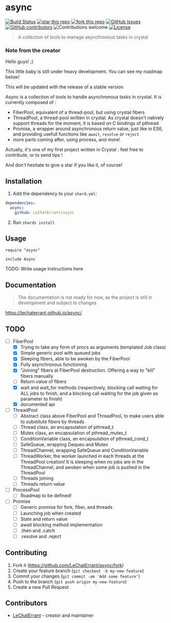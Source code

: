 # async

[![Build Status](https://travis-ci.org/LeChatErrant/async.svg?branch=master)](https://travis-ci.org/LeChatErrant/async)
[![star this repo](http://githubbadges.com/star.svg?user=LeChatErrant&repo=async&style=default)](https://github.com/LeChatErrant/async)
[![fork this repo](http://githubbadges.com/fork.svg?user=LeChatErrant&repo=async&style=default)](https://github.com/LeChatErrant/async/fork)
[![GitHub Issues](https://img.shields.io/github/issues/LeChatErrant/async.svg)](https://github.com/LeChatErrant/async/issues)
[![GitHub contributors](https://img.shields.io/github/contributors/LeChatErrant/async.svg)](https://GitHub.com/LeChatErrant/async/graphs/contributors/)
![Contributions welcome](https://img.shields.io/badge/contributions-welcome-green.svg)
[![License](https://img.shields.io/badge/license-MIT-blue.svg)](https://opensource.org/licenses/MIT)
> A collection of tools to manage asynchronous tasks in crystal

### Note from the creator

Hello guys! ;)

This little baby is still under heavy development. You can see my roadmap below!

This will be updated with the release of a stable version



Async is a collection of tools to handle asynchronous tasks in crystal. It is currently composed of :
 - FiberPool, equivalent of a thread-pool, but using crystal fibers
 - ThreadPool, a thread-pool written in crystal. As crystal doesn't natively support threads for the moment, it is based on C bindings of pthread
 - Promise, a wrapper around asynchronous return value, just like in ES6, and providing usefull functions like `await`, `resolve` or `reject`
 - more parts coming after, using process, and more!



Actually, it's one of my first project written in Crystal : feel free to contribute, or to send tips !

And don't hesitate to give a star if you like it, of course!


## Installation

1. Add the dependency to your `shard.yml`:

```yaml
dependencies:
  async:
    github: LeChatErrant/async
```

2. Run `shards install`

## Usage

```crystal
require "async"

include Async
```

TODO: Write usage instructions here

## Documentation

> The documentation is not ready for now, as the project is still in development and subject to changes

https://lechaterrant.github.io/async/

## TODO

- [ ] FiberPool
   - [x] Trying to take any form of procs as arguments (templated Job class)
   - [x] Simple generic pool with queued jobs
   - [x] Sleeping fibers, able to be awoken by the FiberPool
   - [x] Fully asynchronous functioning
   - [x] "Joining" fibers at FiberPool destruction. Offering a way to "kill" fibers manually
   - [ ] Return value of fibers
   - [x] wait and wait_for methods (respectively, blocking call waiting for ALL jobs to finish, and a blocking call waiting for the job given as parameter to finish)
   - [x] documented api

- [ ] ThreadPool
   - [ ] Abstract class above FiberPool and ThreadPool, to make users able to substitute fibers by threads
   - [ ] Thread class, an encapsulation of pthread_t
   - [ ] Mutex class, an encapsulation of pthread_mutex_t
   - [ ] ConditionVariable class, an encapsulation of pthread_cond_t
   - [ ] SafeQueue, wrapping Dequeu and Mutex
   - [ ] ThreadChannel, wrapping SafeQueue and ConditionVariable
   - [ ] ThreadWorker, the worker launched in each threads at the ThreadPool creation! It is sleeping when no jobs are in the ThreadChannel, and awoken when some job is pushed in the ThreadPool
   - [ ] Threads joining
   - [ ] Threads return value

- [ ] ProcessPool
   - [ ] Roadmap to be defined!

- [ ] Promise
  - [ ] Generic promise for fork, fiber, and threads
  - [ ] Launching job when created
  - [ ] State and return value
  - [ ] await blocking method implementation
  - [ ] .then and .catch
  - [ ] .resolve and .reject

## Contributing

1. Fork it (<https://github.com/LeChatErrant/async/fork>)
2. Create your feature branch (`git checkout -b my-new-feature`)
3. Commit your changes (`git commit -am 'Add some feature'`)
4. Push to the branch (`git push origin my-new-feature`)
5. Create a new Pull Request

## Contributors

- [LeChatErrant](https://github.com/LeChatErrant) - creator and maintainer
